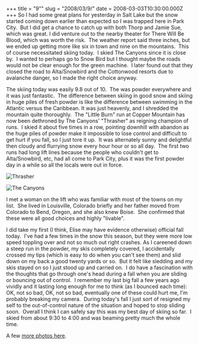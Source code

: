 +++
title = "9\""
slug = "2008/03/9/"
date = 2008-03-03T10:30:00.000Z
+++
So I had some great plans for yesterday in Salt Lake but the snow started coming down earlier than expected so I was trapped here in Park City.  But I did get a chance to catch up with both Thorp and Jamie Sue, which was great. I did venture out to the nearby theater for There Will Be Blood, which was worth the risk.  The weather report said three inches, but we ended up getting more like six in town and nine on the mountains.  This of course necessitated skiing today.  I skied The Canyons since it is close by.  I wanted to perhaps go to Snow Bird but I thought maybe the roads would not be clear enough for the green machine.  I later found out that they closed the road to Alta/Snowbird and the Cottonwood resorts due to avalanche danger, so I made the right choice anyway.

The skiing today was easily 9.8 out of 10.  The was powder everywhere and it was just fantastic.  The difference between skiing in good snow and skiing in huge piles of fresh powder is like the difference between swimming in the Atlantic versus the Caribbean. It was just heavenly, and I shredded the mountain quite thoroughly.  The "Little Burn" run at Copper Mountain has now been dethroned by The Canyons' "Thrasher" as reigning champion of runs.  I skied it about five times in a row, pointing downhill with abandon as the huge piles of powder make it impossible to lose control and difficult to get hurt if you fall, so I just tore it up.  It was alternately sunny and delightful then cloudy and flurrying snow every hour hour or so all day.  The first two runs had long lift lines because the people who couldn't get to Alta/Snowbird, etc, had all come to Park City, plus it was the first powder day in a while so all the locals were out in force.

![Thrasher](/photos/park_city_2008/135_canyons_thrasher.jpg)

![The Canyons](/photos/park_city_2008/136_canyons_march2.jpg)

I met a woman on the lift who was familiar with most of the towns on my list.  She lived in Louisville, Colorado briefly and her father moved from Colorado to Bend, Oregon, and she also knew Boise.  She confirmed that these were all good choices and highly "livable".

I did take my first (I think, Elise may have evidence otherwise) official fall today.  I've had a few times in the snow this season, but they were more low speed toppling over and not so much out right crashes. As I careened down a steep run in the powder, my skis completely covered, I accidentally crossed my tips (which is easy to do when you can't see them) and slid down on my back a good twenty yards or so.  But it felt like sledding and my skis stayed on so I just stood up and carried on.  I do have a fascination with the thoughts that go through one's head during a fall when you are sliding or bouncing out of control.  I remember my last big fall a few years ago vividly and it lasting long enough for me to think (as I bounced each time): OK, not so bad, OK, not so bad, eventually one of these could hurt me, I'm probably breaking my camera.  During today's fall I just sort of resigned my self to the out-of-control nature of the situation and hoped to stop sliding soon.  Overall I think I can safely say this was my best day of skiing so far.  I skied from about 9:30 to 4:00 and was beaming pretty much the whole time.

A few [more photos here](http://www.peterlyons.com/app/photos?gallery=park_city_2008&photo=130_canyons_march2).